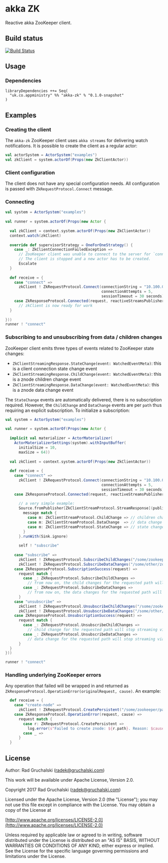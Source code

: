 # akka ZK

Reactive akka ZooKeeper client.

## Build status

[![Build Status](https://travis-ci.org/AppMinistry/akka-zk.svg?branch=master)](https://travis-ci.org/AppMinistry/akka-zk)

## Usage

### Dependencies

    libraryDependencies ++= Seq(
      "uk.co.appministry" %% "akka-zk" % "0.1.0-snapshot"
    )

## Examples

### Creating the client

The `akka-zk` ZooKeeper client uses `akka streams` for delivering watch notifications. It is possible to create the client as a regular actor:

```scala
val actorSystem = ActorSystem("examples")
val zkClient = system.actorOf(Props(new ZkClientActor))
```
    
### Client configuration

The client does not have any special configuration needs. All configuration is passed with `ZkRequestProtocol.Connect` message.

### Connecting

```scala
val system = ActorSystem("examples")
 
val runner = system.actorOf(Props(new Actor {
  
  val zkClient = context.system.actorOf(Props(new ZkClientActor))
  context.watch(zkClient)
  
  override def supervisorStrategy = OneForOneStrategy() {
    case _: ZkClientConnectionFailedException =>
      // ZooKeeper client was unable to connect to the server for `connectionAttempts` times.
      // The client is stopped and a new actor has to be created.
      Escalate
  }
  
  def receive = {
    case "connect" =>
      zkClient ! ZkRequestProtocol.Connect(connectionString = "10.100.0.21:2181",
                                           connectionAttempts = 5,
                                           sessionTimeout = 30 seconds)
    case ZkResponseProtocol.Connected(request, reactiveStreamsPublisher) =>
      // zkClient is now ready for work
  }
  
}))
runner ! "connect"
```

### Subscribing to and unsubscribing from data / children changes

ZooKeeper client emits three types of events related to ZooKeeper state changes:

- `ZkClientStreamingResponse.StateChange(event: WatchedEventMeta)`: this is a client connection state change event
- `ZkClientStreamingResponse.ChildChange(event: WatchedEventMeta)`: this is a znode children change event
- `ZkClientStreamingResponse.DataChange(event: WatchedEventMeta)`: this is a znode data change event

The `StateChange` events are automatically delivered, there is no subscription required. However, the `ChildChange` and `DataChange` events 
are per `path` thus requiring an explicit subscription. To initialize a subscription:

```scala
val system = ActorSystem("examples")
 
val runner = system.actorOf(Props(new Actor {
  
  implicit val materializer = ActorMaterializer(
    ActorMaterializerSettings(system).withInputBuffer(
      initialSize = 10,
      maxSize = 64))
  
  val zkClient = context.system.actorOf(Props(new ZkClientActor))
  
  def receive = {
    case "connect" =>
      zkClient ! ZkRequestProtocol.Connect(connectionString = "10.100.0.21:2181",
                                           connectionAttempts = 5,
                                           sessionTimeout = 30 seconds)
    case ZkResponseProtocol.Connected(request, reactiveStreamsPublisher) =>
      
      // a very simple example:
      Source.fromPublisher[ZkClientStreamProtocol.StreamResponse](publisher).map { message =>
        message match {
          case m: ZkClientStreamProtocol.ChildChange => // children change event
          case m: ZkClientStreamProtocol.DataChange  => // data change event
          case m: ZkClientStreamProtocol.StateChange => // state change event
        }
      }.runWith(Sink.ignore)
      
      self ! "subscribe"
      
    case "subscribe" =>
      zkClient ! ZkRequestProtocol.SubscribeChildChanges("/some/zookeeper/path")
      zkClient ! ZkRequestProtocol.SubscribeDataChanges("/some/other/zookeeper/path")
    case ZkResponseProtocol.SubscriptionSuccess(request) =>
      request match {
        case _: ZkRequestProtocol.SubscribeChildChanges =>
          // from now on, the child changes for the requested path will be streaming via the Source
        case _: ZkRequestProtocol.SubscribeDataChanges =>
          // from now on, the data changes for the requested path will be streaming via the Source
      }
    case "unsubscribe" =>
      zkClient ! ZkRequestProtocol.UnsubscribeChildChanges("/some/zookeeper/path")
      zkClient ! ZkRequestProtocol.UnsubscribeDataChanges("/some/other/zookeeper/path")
    case ZkResponseProtocol.UnsubscriptionSuccess(request) =>
      request match {
        case _: ZkRequestProtocol.UnsubscribeChildChanges =>
          // child change for the requested path will stop streaming via the Flow
        case _: ZkRequestProtocol.UnsubscribeDataChanges =>
          // data change for the requested path will stop streaming via the Flow
      }
  }
}))

runner ! "connect"
```

### Handling underlying ZooKeeper errors

Any operation that failed will be wrapped in and returned as `ZkResponseProtocol.OperationError(originalRequest, cause)`. An example:

```scala
  def receive = {
    case "create-node" =>
      zkClient ! ZkRequestProtocol.CreatePersistent("/some/zookeeper/path/for/which/the/parent/does/not/exist")
    case ZkResponseProtocol.OperationError(request, cause) =>
      request match {
        case r: ZkRequestProtocol.CreatePersistent =>
          log.error(s"Failed to create znode: ${r.path}. Reason: $cause.")
        case _ =>
      }
  }
```

## License

Author: Rad Gruchalski (radek@gruchalski.com)

This work will be available under Apache License, Version 2.0.

Copyright 2017 Rad Gruchalski (radek@gruchalski.com)

Licensed under the Apache License, Version 2.0 (the "License");
you may not use this file except in compliance with the License. You may obtain a copy of the License at

[http://www.apache.org/licenses/LICENSE-2.0](http://www.apache.org/licenses/LICENSE-2.0)

Unless required by applicable law or agreed to in writing, software distributed under the License is distributed on an "AS IS" BASIS, WITHOUT WARRANTIES OR CONDITIONS OF ANY KIND, either express or implied. See the License for the specific language governing permissions and limitations under the License.